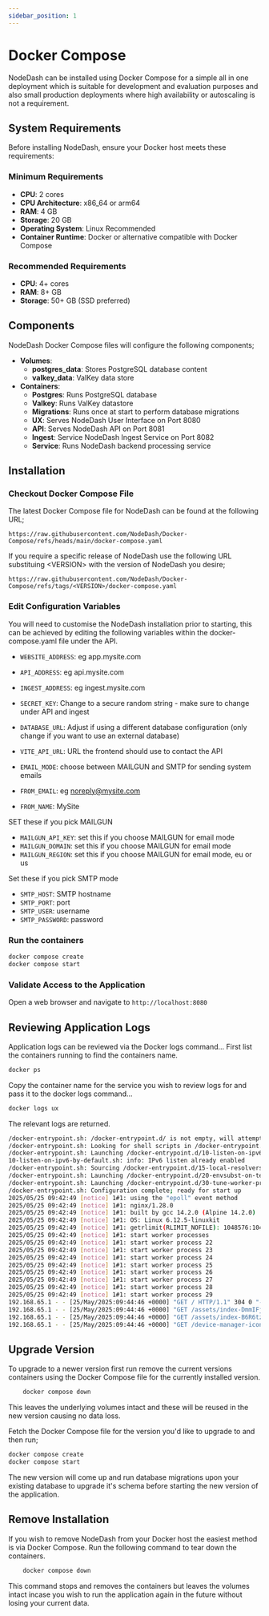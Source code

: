```yaml
---
sidebar_position: 1
---
```


# Docker Compose

NodeDash can be installed using Docker Compose for a simple all in one deployment which is suitable for
development and evaluation purposes and also small production deployments where high availability or autoscaling
is not a requirement.

## System Requirements

Before installing NodeDash, ensure your Docker host meets these requirements:

### Minimum Requirements

- **CPU**: 2 cores
- **CPU Architecture**: x86_64 or arm64
- **RAM**: 4 GB
- **Storage**: 20 GB
- **Operating System**: Linux Recommended
- **Container Runtime**: Docker or alternative compatible with Docker Compose

### Recommended Requirements

- **CPU**: 4+ cores
- **RAM**: 8+ GB
- **Storage**: 50+ GB (SSD preferred)

## Components

NodeDash Docker Compose files will configure the following components;

- **Volumes**:
  - **postgres_data**: Stores PostgreSQL database content
  - **valkey_data**: ValKey data store
- **Containers**:
  - **Postgres**: Runs PostgreSQL database
  - **Valkey**: Runs ValKey datastore
  - **Migrations**: Runs once at start to perform database migrations
  - **UX**: Serves NodeDash User Interface on Port 8080
  - **API**: Serves NodeDash API on Port 8081
  - **Ingest**: Service NodeDash Ingest Service on Port 8082
  - **Service**: Runs NodeDash backend processing service

## Installation

### Checkout Docker Compose File

The latest Docker Compose file for NodeDash can be found at the following URL;

`https://raw.githubusercontent.com/NodeDash/Docker-Compose/refs/heads/main/docker-compose.yaml`

If you require a specific release of NodeDash use the following URL substituing \<VERSION\> with
the version of NodeDash you desire;

`https://raw.githubusercontent.com/NodeDash/Docker-Compose/refs/tags/<VERSION>/docker-compose.yaml`

### Edit Configuration Variables

You will need to customise the NodeDash installation prior to starting, this can be achieved by editing the
following variables within the docker-compose.yaml file under the API.

- `WEBSITE_ADDRESS`: eg app.mysite.com
- `API_ADDRESS`: eg api.mysite.com
- `INGEST_ADDRESS`: eg ingest.mysite.com
- `SECRET_KEY`: Change to a secure random string - make sure to change under API and ingest
- `DATABASE_URL`: Adjust if using a different database configuration (only change if you want to use an external database)
- `VITE_API_URL`: URL the frontend should use to contact the API

- `EMAIL_MODE`: choose between MAILGUN and SMTP for sending system emails
- `FROM_EMAIL`: eg noreply@mysite.com
- `FROM_NAME`: MySite

SET these if you pick MAILGUN

- `MAILGUN_API_KEY`: set this if you choose MAILGUN for email mode
- `MAILGUN_DOMAIN`: set this if you choose MAILGUN for email mode
- `MAILGUN_REGION`: set this if you choose MAILGUN for email mode, eu or us

Set these if you pick SMTP mode

- `SMTP_HOST`: SMTP hostname
- `SMTP_PORT`: port
- `SMTP_USER`: username
- `SMTP_PASSWORD`: password

### Run the containers

```bash
docker compose create
docker compose start
```

### Validate Access to the Application

Open a web browser and navigate to `http://localhost:8080`

## Reviewing Application Logs

Application logs can be reviewed via the Docker logs command... First list the containers running to find the containers
name.

```bash
docker ps
```

Copy the container name for the service you wish to review logs for and pass it to the docker logs command...

```bash
docker logs ux
```

The relevant logs are returned.

```bash
/docker-entrypoint.sh: /docker-entrypoint.d/ is not empty, will attempt to perform configuration
/docker-entrypoint.sh: Looking for shell scripts in /docker-entrypoint.d/
/docker-entrypoint.sh: Launching /docker-entrypoint.d/10-listen-on-ipv6-by-default.sh
10-listen-on-ipv6-by-default.sh: info: IPv6 listen already enabled
/docker-entrypoint.sh: Sourcing /docker-entrypoint.d/15-local-resolvers.envsh
/docker-entrypoint.sh: Launching /docker-entrypoint.d/20-envsubst-on-templates.sh
/docker-entrypoint.sh: Launching /docker-entrypoint.d/30-tune-worker-processes.sh
/docker-entrypoint.sh: Configuration complete; ready for start up
2025/05/25 09:42:49 [notice] 1#1: using the "epoll" event method
2025/05/25 09:42:49 [notice] 1#1: nginx/1.28.0
2025/05/25 09:42:49 [notice] 1#1: built by gcc 14.2.0 (Alpine 14.2.0)
2025/05/25 09:42:49 [notice] 1#1: OS: Linux 6.12.5-linuxkit
2025/05/25 09:42:49 [notice] 1#1: getrlimit(RLIMIT_NOFILE): 1048576:1048576
2025/05/25 09:42:49 [notice] 1#1: start worker processes
2025/05/25 09:42:49 [notice] 1#1: start worker process 22
2025/05/25 09:42:49 [notice] 1#1: start worker process 23
2025/05/25 09:42:49 [notice] 1#1: start worker process 24
2025/05/25 09:42:49 [notice] 1#1: start worker process 25
2025/05/25 09:42:49 [notice] 1#1: start worker process 26
2025/05/25 09:42:49 [notice] 1#1: start worker process 27
2025/05/25 09:42:49 [notice] 1#1: start worker process 28
2025/05/25 09:42:49 [notice] 1#1: start worker process 29
192.168.65.1 - - [25/May/2025:09:44:46 +0000] "GET / HTTP/1.1" 304 0 "-" "Mozilla/5.0 (Macintosh; Intel Mac OS X 10_15_7) AppleWebKit/537.36 (KHTML, like Gecko) Chrome/137.0.0.0 Safari/537.36" "-"
192.168.65.1 - - [25/May/2025:09:44:46 +0000] "GET /assets/index-DmmIFjUi.js HTTP/1.1" 304 0 "http://localhost:8080/" "Mozilla/5.0 (Macintosh; Intel Mac OS X 10_15_7) AppleWebKit/537.36 (KHTML, like Gecko) Chrome/137.0.0.0 Safari/537.36" "-"
192.168.65.1 - - [25/May/2025:09:44:46 +0000] "GET /assets/index-B6R6tz8U.css HTTP/1.1" 304 0 "http://localhost:8080/" "Mozilla/5.0 (Macintosh; Intel Mac OS X 10_15_7) AppleWebKit/537.36 (KHTML, like Gecko) Chrome/137.0.0.0 Safari/537.36" "-"
192.168.65.1 - - [25/May/2025:09:44:46 +0000] "GET /device-manager-icon.svg HTTP/1.1" 304 0 "http://localhost:8080/login?redirect=%2F" "Mozilla/5.0 (Macintosh; Intel Mac OS X 10_15_7) AppleWebKit/537.36 (KHTML, like Gecko) Chrome/137.0.0.0 Safari/537.36" "-"
```

## Upgrade Version

To upgrade to a newer version first run remove the current versions containers using the Docker Compose file for the
currently installed version.

```bash
    docker compose down
```

This leaves the underlying volumes intact and these will be reused in the new version causing no data loss.

Fetch the Docker Compose file for the version you'd like to upgrade to and then run;

```bash
docker compose create
docker compose start
```

The new version will come up and run database migrations upon your existing database to upgrade it's schema before
starting the new version of the application.

## Remove Installation

If you wish to remove NodeDash from your Docker host the easiest method is via Docker Compose.
Run the following command to tear down the containers.

```bash
    docker compose down
```

This command stops and removes the containers but leaves the volumes intact incase you wish to run the application again in the
future without losing your current data.
